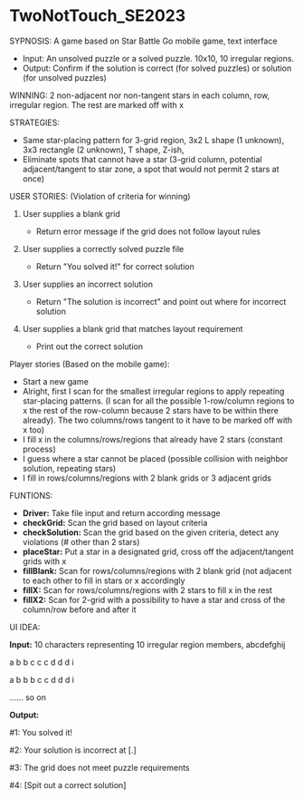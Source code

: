 # TwoNotTouch_SE2023

SYPNOSIS:
A game based on Star Battle Go mobile game, text interface
- Input: An unsolved puzzle or a solved puzzle. 10x10, 10 irregular regions.
- Output: Confirm if the solution is correct (for solved puzzles) or solution (for unsolved puzzles)

WINNING: 2 non-adjacent nor non-tangent stars in each column, row, irregular region. The rest are marked off with x

STRATEGIES:
- Same star-placing pattern for 3-grid region, 3x2 L shape (1 unknown), 3x3 rectangle (2 unknown), T shape, Z-ish, 
- Eliminate spots that cannot have a star (3-grid column, potential adjacent/tangent to star zone, a spot that would not permit 2 stars at once)

USER STORIES: (Violation of criteria for winning)
1. User supplies a blank grid 
   - Return error message if the grid does not follow layout rules

2. User supplies a correctly solved puzzle file 
   - Return "You solved it!" for correct solution

3. User supplies an incorrect solution 
   - Return "The solution is incorrect" and point out where for incorrect solution

4. User supplies a blank grid that matches layout requirement
   - Print out the correct solution
  
Player stories (Based on the mobile game):
- Start a new game
- Alright, first I scan for the smallest irregular regions to apply repeating star-placing patterns. (I scan for all the possible 1-row/column regions to x the rest of the row-column because 2 stars have to be within there already). The two columns/rows tangent to it have to be marked off with x too)
- I fill x in the columns/rows/regions that already have 2 stars (constant process)
- I guess where a star cannot be placed (possible collision with neighbor solution, repeating stars)
- I fill in rows/columns/regions with 2 blank grids or 3 adjacent grids

FUNTIONS:
- **Driver:** Take file input and return according message
- **checkGrid:** Scan the grid based on layout criteria
- **checkSolution:** Scan the grid based on the given criteria, detect any violations (# other than 2 stars)
- **placeStar:** Put a star in a designated grid, cross off the adjacent/tangent grids with x
- **fillBlank:** Scan for rows/columns/regions with 2 blank grid (not adjacent to each other to fill in stars or x accordingly
- **fillX:** Scan for rows/columns/regions with 2 stars to fill x in the rest
- **fillX2:** Scan for 2-grid with a possibility to have a star and cross of the column/row before and after it

UI IDEA:

**Input:** 10 characters representing 10 irregular region members, abcdefghij

a b b c c c d d d i

a b b b c c d d d i

...... so on


**Output:**

#1: You solved it!

#2: Your solution is incorrect at [.]

#3: The grid does not meet puzzle requirements

#4: [Spit out a correct solution]


